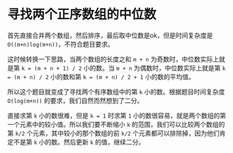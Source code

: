 # 寻找两个正序数组的中位数

首先直接合并两个数组，然后排序，最后取中位数是ok，但是时间复杂度是 `O((m+n)log(m+n))`，不符合题目要求。

这时候转换一下思路，当两个数组的长度之和 `m + n` 为奇数时，中位数实际上就是第 `k = (m + n + 1) / 2` 小的数。当 `m + n` 为偶数时，中位数实际上就是第 `k = (m + n) / 2` 小的数和第 `k = (m + n) / 2 + 1` 小的数的平均值。

所以这个题目就变成了寻找两个有序数组中的第 `k` 小的数。根据题目时间复杂度 `O(log(m+n))` 的要求，我们自然而然想到了二分。

直接求第 `k` 小的数很难，但是 `k = 1` 时求第 `1` 小的数很容易，就是两个数组的第一个元素中的较小值。所以我们要不断缩小 `k` 的范围，我们可以比较两个数组的第 `k/2` 个元素，其中较小的那个数组的前 `k/2` 个元素都可以排除掉，因为他们肯定不是第 `k` 小的数。然后更新 `k` 的值，继续二分。